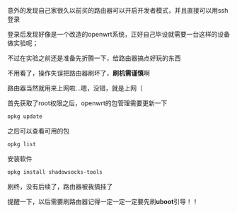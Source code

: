 意外的发现自己家很久以前买的路由器可以开启开发者模式，并且直接可以用ssh登录

登录后发现好像是一个改造的openwrt系统，正好自己毕设就需要一台这样的设备做实验呢；

不过在实验之前还是准备先折腾一下，给路由器搞点好玩的东西



不用看了，操作失误把路由器刷坏了，**刷机需谨慎**啊


路由器当然就用来上网啦...嗯，没错，就是上网（

首先获取了root权限之后，openwrt的包管理需要更新一下

```bash
opkg update
```

之后可以查看可用的包

```bash
opkg list
```

安装软件

```bash
opkg install shadowsocks-tools
```



剧终，没有后续了，路由器被我搞挂了

提醒一下，以后需要刷路由器记得一定一定一定要先刷**uboot**引导！！